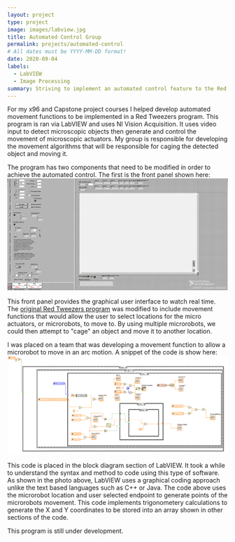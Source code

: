 ```yaml
---
layout: project
type: project
image: images/labview.jpg
title: Automated Control Group
permalink: projects/automated-control
# All dates must be YYYY-MM-DD format!
date: 2020-09-04
labels:
  - LabVIEW
  - Image Processing
summary: Striving to implement an automated control feature to the Red Tweezers program ran through LabVIEW
---
```


For my x96 and Capstone project courses I helped develop automated movement functions to be implemented in a Red Tweezers program. This program is ran via LabVIEW and uses NI Vision Acquisition. It uses video input to detect microscopic objects then generate and control the movement of microscopic actuators. My group is responsible for developing the movement algorithms that will be responsible for caging the detected object and moving it.

The program has two components that need to be modified in order to achieve the automated control. The first is the front panel shown here:
<img class="ui medium left rounded image" src="/images/acs-front-panel.png">

This front panel provides the graphical user interface to watch real time. The [original Red Tweezers program](https://www.gla.ac.uk/media/Media_301250_smxx.pdf) was modified to include movement functions that would allow the user to select locations for the micro actuators, or microrobots, to move to. By using multiple microrobots, we could then attempt to "cage" an object and move it to another location.

I was placed on a team that was developing a movement function to allow a microrobot to move in an arc motion. A snippet of the code is show here:
<img class="ui medium left rounded image" src="/images/arc-code.png">

This code is placed in the block diagram section of LabVIEW. It took a while to understand the syntax and method to code using this type of software. As shown in the photo above, LabVIEW uses a graphical coding approach unlike the text based languages such as C++ or Java. The code above uses the microrobot location and user selected endpoint to generate points of the microrobots movement. This code implements trigonometery calculations to generate the X and Y coordinates to be stored into an array shown in other sections of the code.

This program is still under development.
